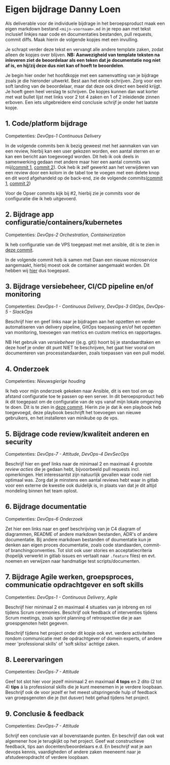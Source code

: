 ﻿# Eigen bijdrage Danny Loen

Als deliverable voor de individuele bijdrage in het beroepsproduct maak een eigen markdown bestand `<mijn-voornaam>.md` in je repo aan met tekst inclusief linkjes naar code en documentaties bestanden, pull requests, commit diffs. Maak hierin de volgende kopjes met een invulling.

Je schrapt verder deze tekst en vervangt alle andere template zaken, zodat alleen de kopjes over blijven. **NB: Aanwezigheid van template teksten na inleveren ziet de beoordelaar als een teken dat je documentatie nog niet af is, en hij/zij deze dus niet kan of hoeft te beoordelen**.

Je begin hier onder het hoofdkopje met een samenvatting van je bijdrage zoals je die hieronder uitwerkt. Best aan het einde schrijven. Zorg voor een soft landing van de beoordelaar, maar dat deze ook direct een beeld krijgt. Je hoeft geen heel verslag te schrijven. De kopjes kunnen dan wat korter met wat bullet lijst met links voor 2 tot 4 zaken en 1 of 2 inleidende zinnen erboven. Een iets uitgebreidere eind conclusie schrijf je onder het laatste kopje.


## 1. Code/platform bijdrage

Competenties: *DevOps-1 Continuous Delivery*

In de volgende commits ben ik bezig geweest met het aanmaken van van een review, hierbij kan een user gekozen worden, een aantal sterren en er kan een bericht aan toegevoegd worden. Dit heb ik ook deels in samenwerking gedaan met andere maar hier een aantal commits van mij([commit 1](https://github.com/hanaim-devops/devops-bp-pitstop-uitbreiding-team-tbd/pull/27/commits/57ea92a7a2550cf3312515677813c4a208510766), [commit 2](https://github.com/hanaim-devops/devops-bp-pitstop-uitbreiding-team-tbd/pull/31/commits/341b8232abfc45cc63e5507a74fa054ed0e673c6)).
Ook heb ik zelf gewerkt aan het verwijderen van een review door een kolom in de tabel toe te voegen met een delete knop en dit word afgehandeld op de back-end, zie de volgende commits([commit 1](https://github.com/hanaim-devops/devops-bp-pitstop-uitbreiding-team-tbd/pull/38/commits/330f94ef54ebe2f7d8265d56025d9ac96bf9bcb8), [commit 2](https://github.com/hanaim-devops/devops-bp-pitstop-uitbreiding-team-tbd/pull/38/commits/bef0782939ae53ae186d1623190f032b687b2745))

Voor de Opser commits kijk bij #2, hierbij zie je commits voor de configuratie die ik heb uitgevoerd.

## 2. Bijdrage app configuratie/containers/kubernetes

Competenties: *DevOps-2 Orchestration, Containerization*

Ik heb configuratie van de VPS toegepast met met ansible, dit is te zien in [deze commit](https://github.com/hanaim-devops/devops-bp-pitstop-uitbreiding-team-tbd/commit/cf188f5ef18a1034dbabd97f06a755692d29e7e0).

In de volgende commit heb ik samen met Daan een nieuwe microservice aangemaakt, hierbij moest ook de container aangemaakt worden. Dit hebben wij [hier](https://github.com/hanaim-devops/devops-bp-pitstop-uitbreiding-team-tbd/pull/30/commits/fa0bb0e90ead9dd51e36936d2e72da50d3bb040b) dus toegepast.

## 3. Bijdrage versiebeheer, CI/CD pipeline en/of monitoring

Competenties: *DevOps-1 - Continuous Delivery*, *DevOps-3 GitOps*, *DevOps-5 - SlackOps*

Beschrijf hier en geef links naar je bijdragen aan het opzetten en verder automatiseren van delivery pipeline, GitOps toepassing en/of het opzetten van monitoring, toevoegen van metrics en custom metrics en rapportages.

NB Het gebruik van *versiebeheer* ((e.g. git)) hoort bij je standaardtaken en deze hoef je onder dit punt NIET te beschrijven, het gaat hier vooral om documenteren van processtandaarden, zoals toepassen van een pull model.

## 4. Onderzoek

Competenties: *Nieuwsgierige houding*

Ik heb voor mijn onderzoek gekeken naar Ansible, dit is een tool om op afstand configuratie toe te passen op een server. In dit beroepsproduct heb ik dit toegepast om de configuratie van de vps vanaf mijn lokale omgeving te doen. Dit is te zien in [deze commit](https://github.com/hanaim-devops/devops-bp-pitstop-uitbreiding-team-tbd/commit/cf188f5ef18a1034dbabd97f06a755692d29e7e0). Hierin zie je dat ik een playbook heb toegevoegd, deze playbook beschrijft het toevoegen van nieuwe gebruikers, en het installeren van minikube op de vps.


## 5. Bijdrage code review/kwaliteit anderen en security

Competenties: *DevOps-7 - Attitude*, *DevOps-4 DevSecOps*

Beschrijf hier en geef links naar de minimaal 2 en maximaal 4 grootste *review acties* die je gedaan hebt, bijvoorbeeld pull requests incl. opmerkingen. Het interessantst zijn natuurlijk gevallen waar code niet optimaal was. Zorg dat je minstens een aantal reviews hebt waar in gitlab voor een externe de kwestie ook duidelijk is, in plaats van dat je dit altijd mondeling binnen het team oplost.

## 6. Bijdrage documentatie

Competenties: *DevOps-6 Onderzoek*

Zet hier een links naar en geef beschrijving van je C4 diagram of diagrammen, README of andere markdown bestanden, ADR's of andere documentatie. Bij andere markdown bestanden of doumentatie kun je denken aan eigen proces documentatie, zoals code standaarden, commit- of branchingconventies. Tot slot ook user stories en acceptatiecriteria (hopelijk verwerkt in gitlab issues en vertaalt naar `.feature` files) en evt. noemen en verwijzen naar handmatige test scripts/documenten.

## 7. Bijdrage Agile werken, groepsproces, communicatie opdrachtgever en soft skills

Competenties: *DevOps-1 - Continuous Delivery*, *Agile*

Beschrijf hier minimaal 2 en maximaal 4 situaties van je inbreng en rol tijdens Scrum ceremonies. Beschrijf ook feedback of interventies tijdens Scrum meetings, zoals sprint planning of retrospective die je aan groespgenoten hebt gegeven.

Beschrijf tijdens het project onder dit kopje ook evt. verdere activiteiten rondom communicatie met de opdrachtgever of domein experts, of andere meer 'professional skills' of 'soft skilss' achtige zaken.

## 8. Leerervaringen

Competenties: *DevOps-7 - Attitude*

Geef tot slot hier voor jezelf minimaal 2 en maximaal **4 tops** en 2 dito (2 tot 4) **tips** á la professional skills die je kunt meenemen in je verdere loopbaan. Beschrijf ook de voor jezelf er het meest uitspringende hulp of feedback van groepsgenoten die je (tot dusver) hebt gehad tijdens het project.

## 9. Conclusie & feedback

Competenties: *DevOps-7 - Attitude*

Schrijf een conclusie van al bovenstaande punten. En beschrijf dan ook wat algemener hoe je terugkijkt op het project. Geef wat constructieve feedback, tips aan docenten/beoordelaars e.d. En beschrijf wat je aan devops kennis, vaardigheden of andere zaken meeneemt naar je afstudeeropdracht of verdere loopbaan. 

